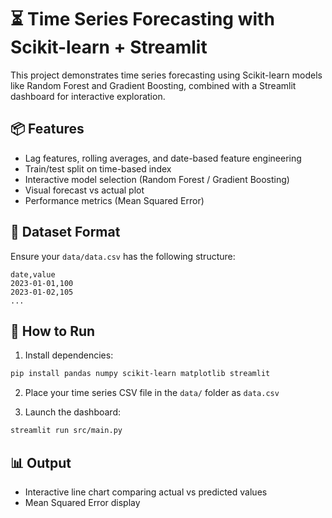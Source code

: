 # ⏳ Time Series Forecasting with Scikit-learn + Streamlit

This project demonstrates time series forecasting using Scikit-learn models like Random Forest and Gradient Boosting, combined with a Streamlit dashboard for interactive exploration.

## 📦 Features

- Lag features, rolling averages, and date-based feature engineering
- Train/test split on time-based index
- Interactive model selection (Random Forest / Gradient Boosting)
- Visual forecast vs actual plot
- Performance metrics (Mean Squared Error)

## 📁 Dataset Format

Ensure your `data/data.csv` has the following structure:

```csv
date,value
2023-01-01,100
2023-01-02,105
...
```

## 🚀 How to Run

1. Install dependencies:

```bash
pip install pandas numpy scikit-learn matplotlib streamlit
```

2. Place your time series CSV file in the `data/` folder as `data.csv`

3. Launch the dashboard:

```bash
streamlit run src/main.py
```

## 📊 Output

- Interactive line chart comparing actual vs predicted values
- Mean Squared Error display
